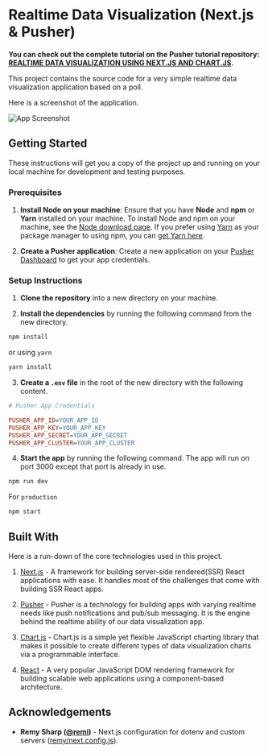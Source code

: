 # Realtime Data Visualization (Next.js & Pusher)

**You can check out the complete tutorial on the Pusher tutorial repository: [REALTIME DATA VISUALIZATION USING NEXT.JS AND CHART.JS](https://pusher.com/tutorials/realtime-data-visualization-nextjs).**

This project contains the source code for a very simple realtime data visualization application based on a poll.

Here is a screenshot of the application.

![App Screenshot](https://i.imgur.com/4369jkl.png)

## Getting Started

These instructions will get you a copy of the project up and running on your local machine for development and testing purposes.

### Prerequisites

1. **Install Node on your machine**: Ensure that you have **Node** and **npm** or **Yarn** installed on your machine. To install Node and npm on your machine, see the [Node download page](https://nodejs.org/en/download/). If you prefer using [Yarn](https://yarnpkg.com/) as your package manager to using npm, you can [get Yarn here](https://yarnpkg.com/en/docs/install).

2. **Create a Pusher application**: Create a new application on your [Pusher Dashboard](https://dashboard.pusher.com/) to get your app credentials.

### Setup Instructions

1. **Clone the repository** into a new directory on your machine.

2. **Install the dependencies** by running the following command from the new directory.

```sh
npm install
```

or using `yarn`

```sh
yarn install
```

3. **Create a `.env` file** in the root of the new directory with the following content.

```ini
# Pusher App Credentials

PUSHER_APP_ID=YOUR_APP_ID
PUSHER_APP_KEY=YOUR_APP_KEY
PUSHER_APP_SECRET=YOUR_APP_SECRET
PUSHER_APP_CLUSTER=YOUR_APP_CLUSTER
```

4. **Start the app** by running the following command. The app will run on port 3000 except that port is already in use.

```sh
npm run dev
```

For `production`

```sh
npm start
```

## Built With

Here is a run-down of the core technologies used in this project.

1. [Next.js](https://learnnextjs.com/) - A framework for building server-side rendered(SSR) React applications with ease. It handles most of the challenges that come with building SSR React apps.

2. [Pusher](https://pusher.com/) - Pusher is a technology for building apps with varying realtime needs like push notifications and pub/sub messaging. It is the engine behind the realtime ability of our data visualization app.

3. [Chart.js](http://www.chartjs.org/) - Chart.js is a simple yet flexible JavaScript charting library that makes it possible to create different types of data visualization charts via a programmable interface.

4. [React](https://reactjs.org/) - A very popular JavaScript DOM rendering framework for building scalable web applications using a component-based architecture.

## Acknowledgements

- **Remy Sharp ([@remi](https://github.com/remy))** - Next.js configuration for dotenv and custom servers ([remy/next.config.js](https://gist.github.com/remy/6bb7beccc6355cafa7eac64f46467c66)).
